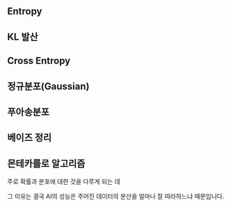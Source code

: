## Entropy

## KL 발산

## Cross Entropy

## 정규분포(Gaussian)

## 푸아송분포

## 베이즈 정리

## 몬테카를로 알고리즘

주로 확률과 분포에 대한 것을 다루게 되는 데 

그 이유는 결국 AI의 성능은 주어진 데이터의 분산을 얼마나 잘 따라하느냐 때문입니다.